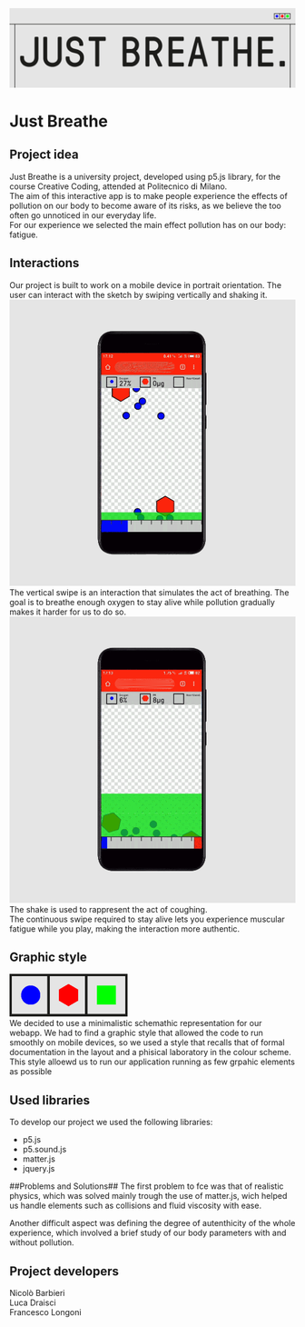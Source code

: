 ![Lahore](/imgs/titolone_home.png)


# Just Breathe #

## Project idea ##
Just Breathe is a university project, developed using p5.js library, for the course Creative Coding, attended at Politecnico di Milano.<br/>
The aim of this interactive app is to make people experience the effects of pollution on our body to become aware of its risks, as we believe the too often go unnoticed in our everyday life.<br/>
For our experience we selected the main effect pollution has on our body: fatigue.<br/>

## Interactions ##
Our project is built to work on a mobile device in portrait orientation. The user can interact with the sketch by swiping vertically and shaking it.</br>
![Lahore](/imgs/smartphone_play.gif)
The vertical swipe is an interaction that simulates the act of breathing. The goal is to breathe enough oxygen to stay alive while pollution gradually makes it harder for us to do so.<br/>
![Lahore](/imgs/smartphone_go-2.gif)
The shake is used to rappresent the act of coughing. </br>
The continuous swipe required to stay alive lets you experience muscular fatigue while you play, making the interaction more authentic.</br>


## Graphic style ##
![Lahore](/imgs/loghetto.png)</br>
We decided to use a minimalistic schemathic representation for our webapp. We had to find a graphic style that allowed the code to run smoothly on mobile devices, so we used a style that recalls that of formal documentation in the layout and a phisical laboratory in the colour scheme. This style alloewd us to run our application running as few grpahic elements as possible<br/>

## Used libraries ##
To develop our project we used the following libraries:

* p5.js
* p5.sound.js
* matter.js
* jquery.js

##Problems and Solutions##
The first problem to fce was that of realistic physics, which was solved mainly trough the use of matter.js, wich helped us handle elements such as collisions and fluid viscosity with ease.

Another difficult aspect was defining the degree of autenthicity of the whole experience, which involved a brief study of our body parameters with and without pollution.


## Project developers ##
Nicolò Barbieri<br/>
Luca Draisci<br/>
Francesco Longoni
